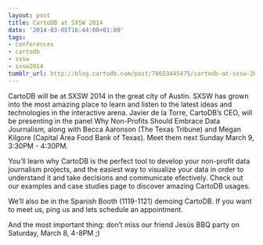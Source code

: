 ```yaml
---
layout: post
title: CartoDB at SXSW 2014
date: '2014-03-05T16:44:00+01:00'
tags:
- conferences
- cartodb
- sxsw
- sxsw2014
tumblr_url: http://blog.cartodb.com/post/78653445475/cartodb-at-sxsw-2014
---
```



CartoDB will be at SXSW 2014 in the great city of Austin. SXSW has grown into the most amazing place to learn and listen to the latest ideas and technologies in the interactive arena.  Javier de la Torre, CartoDB’s CEO, will be presenting in the panel Why Non-Profits Should Embrace Data Journalism, along with Becca Aaronson (The Texas Tribune) and Megan Kilgore (Capital Area Food Bank of Texas). Meet them next Sunday March 9, 3:30PM - 4:30PM.

You’ll learn why CartoDB is the perfect tool to develop your non-profit data journalism projects, and the easiest way to visualize your data in order to understand it and take decisions and communicate efectively. Check out our examples and case studies page to discover amazing CartoDB usages.

We’ll also be in the Spanish Booth (1119-1121) demoing CartoDB. If you want to meet us, ping us and lets schedule an appointment.

And the most important thing: don’t miss our friend Jesús BBQ party on Saturday, March 8, 4-8PM ;)
